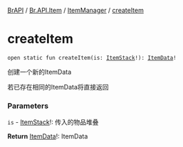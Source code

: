 [BrAPI](../../index.md) / [Br.API.Item](../index.md) / [ItemManager](index.md) / [createItem](./create-item.md)

# createItem

`open static fun createItem(is: `[`ItemStack`](https://hub.spigotmc.org/javadocs/spigot/org/bukkit/inventory/ItemStack.html)`!): `[`ItemData`](../-item-data/index.md)`!`

创建一个新的ItemData

 若已存在相同的ItemData将直接返回

### Parameters

`is` - [ItemStack](https://hub.spigotmc.org/javadocs/spigot/org/bukkit/inventory/ItemStack.html)!: 传入的物品堆叠

**Return**
[ItemData](../-item-data/index.md)!: ItemData


